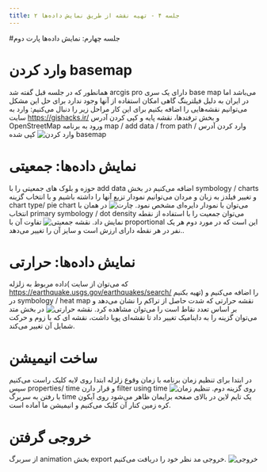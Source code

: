 ```yaml
---
title: جلسه ۴ - تهیه نقشه از طریق نمایش داده‌ها ۲
---
```

#جلسه چهارم: نمایش داده‌ها پارت دوم
# وارد کردن basemap
همانطور که در جلسه قبل گفته شد arcgis pro  دارای یک سری base map می‌باشد اما در ایران به دلیل فیلترینگ گاهی امکان استفاده از آنها وجود ندارد برای حل این مشکل می‌توانیم نقشه‌هایی را اضافه بکنیم برای این کار مراحل زیر را دنبال می‌کنیم:
وارد به سایت https://gishacks.ir/ و بخش ترفندها، نقشه پایه و کپی کردن آدرس OpenStreetMap 
ورود به برنامه
map / add data / from path / وارد کردن آدرس کپی شده
![وارد کردن basemap](https://i.postimg.cc/fTFqVz4j/Screenshot-356.png)
# نمایش داده‌ها: جمعیتی
حوزه و بلوک های جمعیتی را با add data اضافه می‌کنیم در بخش symbology / charts  و تغییر فیلدز به زبان و مردان می‌توانیم نمودار تزیع آنها را داشته باشیم و با انتخاب گزینه chart type/ pie chart می‌توان با نمودار دایره‌ای مشخص نمود.
![چارت](https://i.postimg.cc/7LLN9jyN/Screenshot-357.png)
در همان با انتخاب  primary symbology / dot density  می‌توان جمعیت را با استفاده از نقطه نمایش داد.
![نقشه جمعیتی](https://i.postimg.cc/FHYRxxBL/Screenshot-358.png)
تفاوت آن با proportional این است که در مورد دوم هر یک نفر در هر نقطه دارای ارزش است و سایز آن را تغییر می‌دهد..

# نمایش داده‌ها: حرارتی
داده‌ مربوط به زلزله( که می‌توان از سایت https://earthquake.usgs.gov/earthquakes/search/ تهیه بکنیم) را اضافه می‌کنیم و در  symbology / heat map نقشه حرارتی که شدت حاصل از تراکم را نشان می‌دهد و بر اساس تعدد نقاط است را می‌توان مشاهده کرد.
![نقشه حرارتی](https://i.postimg.cc/LX2gv1PV/Screenshot-360.png)
در بخش متد می‌توان گزینه را به داینامیک تغییر داد تا نقشه‌ای پویا داشت، نقشه ای که با زوم و حرکت شمایل آن تغییر می‌کند.
# ساخت انیمیشن
در ابتدا برای تنظیم زمان برنامه با زمان وقوع زلزله ابتدا روی لایه کلیک راست می‌کنیم سپس properties/ time و قرار دارن filter using time روی گزینه دوم.
![تنظیم زمان](https://i.postimg.cc/B6b4qZfZ/Screenshot-361.png)
با رفتن به سربرگ time یک تایم لاین در بالای صفحه برایمان ظاهر می‌شود روی آیکون کره زمین کنار آن کلیک می‌کنیم و انیمیشن ما آماده است.
# خروجی گرفتن
از سربرگ animation بخش export خروجی مد نظر خود را دریافت می‌کنیم.
![خروجی](https://i.postimg.cc/TwbGy71F/Screenshot-362.png)

